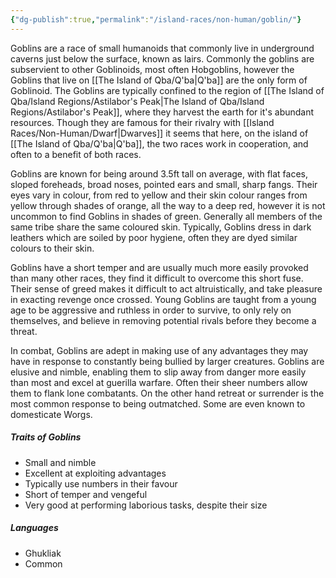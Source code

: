 ```yaml
---
{"dg-publish":true,"permalink":"/island-races/non-human/goblin/"}
---
```



Goblins are a race of small humanoids that commonly live in underground caverns just below the surface, known as lairs. 
Commonly the goblins are subservient to other Goblinoids, most often Hobgoblins, however the Goblins that live on [[The Island of Qba/Q'ba\|Q'ba]] are the only form of Goblinoid. The Goblins are typically confined to the region of [[The Island of Qba/Island Regions/Astilabor's Peak\|The Island of Qba/Island Regions/Astilabor's Peak]], where they harvest the earth for it's abundant resources. Though they are famous for their rivalry with [[Island Races/Non-Human/Dwarf\|Dwarves]] it seems that here, on the island of [[The Island of Qba/Q'ba\|Q'ba]], the two races work in cooperation, and often to a benefit of both races.

Goblins are known for being around 3.5ft tall on average, with flat faces, sloped foreheads, broad noses, pointed ears and small, sharp fangs. Their eyes vary in colour, from red to yellow and their skin colour ranges from yellow through shades of orange, all the way to a deep red, however it is not uncommon to find Goblins in shades of green. Generally all members of the same tribe share the same coloured skin. Typically, Goblins dress in dark leathers which are soiled by poor hygiene, often they are dyed similar colours to their skin.

Goblins have a short temper and are usually much more easily provoked than many other races, they find it difficult to overcome this short fuse. Their sense of greed makes it difficult to act altruistically, and take pleasure in exacting revenge once crossed. Young Goblins are taught from a young age to be aggressive and ruthless in order to survive, to only rely on themselves, and believe in removing potential rivals before they become a threat. 

In combat, Goblins are adept in making use of any advantages they may have in response to constantly being bullied by larger creatures. Goblins are elusive and nimble, enabling them to slip away from danger more easily than most and excel at guerilla warfare. Often their sheer numbers allow them to flank lone combatants. On the other hand retreat or surrender is the most common response to being outmatched. Some are even known to domesticate Worgs.


##### Traits of Goblins
- Small and nimble
- Excellent at exploiting advantages
- Typically use numbers in their favour
- Short of temper and vengeful
- Very good at performing laborious tasks, despite their size

##### Languages
- Ghukliak
- Common
